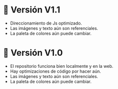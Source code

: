 # 🚀 Versión V1.1  
- Direccionamiento de Js optimizado.
- Las imágenes y texto aún son referenciales.
- La paleta de colores aún puede cambiar.

# 🚀 Versión V1.0  
- El repositorio funciona bien localmente y en la web.
- Hay optimizaciones de código por hacer aún.
- Las imágenes y texto aún son referenciales.
- La paleta de colores aún puede cambiar.